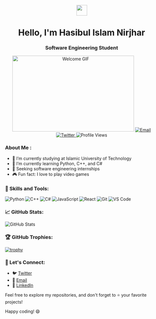 

<div align="center">
  <img src="https://raw.githubusercontent.com/MartinHeinz/MartinHeinz/master/wave.gif" height="35">
  <h1>Hello, I'm Hasibul Islam Nirjhar</h1>
  <h3>Software Engineering Student</h3>
  <img src="https://media.giphy.com/media/ZVik7pBtu9dNS/giphy.gif" width="400" height="250" alt="Welcome GIF">

  <a href="mailto:hasibulislam@iut-dhaka.edu">
    <img src="https://img.shields.io/badge/Email-hasibulislam%40iut--dhaka.edu-blue?style=for-the-badge&logo=mail.ru&logoColor=white" alt="Email"/>
  </a>
  <a href="https://twitter.com/NirjharHasib">
    <img src="https://img.shields.io/badge/Twitter-NirjharHasib-blue?style=for-the-badge&logo=twitter&logoColor=white" alt="Twitter"/>
  </a>
  <img src="https://komarev.com/ghpvc/?username=HasibNirjhar07&style=for-the-badge&color=blue" alt="Profile Views">
</div>

###  About Me :

- 🔭 I’m currently studying at Islamic University of Technology
- 🌱 I’m currently learning Python, C++, and C#
- 💼 Seeking software engineering internships
- 🎮 Fun fact: I love to play video games

### 🚀 Skills and Tools:

![Python](https://img.shields.io/badge/Python-%2314354C.svg?style=for-the-badge&logo=python&logoColor=white)
![C++](https://img.shields.io/badge/C++-%2300599C.svg?style=for-the-badge&logo=c%2B%2B&logoColor=white)
![C#](https://img.shields.io/badge/C%23-%23239120.svg?style=for-the-badge&logo=c-sharp&logoColor=white)
![JavaScript](https://img.shields.io/badge/JavaScript-%23323330.svg?style=for-the-badge&logo=javascript&logoColor=%23F7DF1E)
![React](https://img.shields.io/badge/React-%2320232a.svg?style=for-the-badge&logo=react&logoColor=%2361DAFB)
![Git](https://img.shields.io/badge/Git-%23F05032.svg?style=for-the-badge&logo=git&logoColor=white)
![VS Code](https://img.shields.io/badge/VS%20Code-%23007ACC.svg?style=for-the-badge&logo=visual-studio-code&logoColor=white)

### 📈 GitHub Stats:

![GitHub Stats](https://github-readme-stats.vercel.app/api?username=HasibNirjhar07&show_icons=true&hide_title=true&count_private=true&hide=prs,issues&theme=radical)

### 🏆 GitHub Trophies:

[![trophy](https://github-profile-trophy.vercel.app/?username=HasibNirjhar07&theme=juicyfresh&column=7)](https://github.com/ryo-ma/github-profile-trophy)

### 📣 Let's Connect:


- 🐦 [Twitter](https://twitter.com/NirjharHasib)
- 📧 [Email](mailto:hasibulislam@iut-dhaka.edu)
- 🤝 [LinkedIn](https://www.linkedin.com/in/hasibul-islam-nirjhar-b50925262/)

Feel free to explore my repositories, and don't forget to ⭐️ your favorite projects!

Happy coding! 😄
